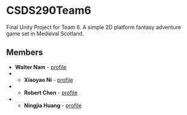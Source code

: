 # CSDS290Team6
Final Unity Project for Team 6. A simple 2D platform fantasy adventure game set in Medieval Scotland.
## Members

* **Walter Nam** - [profile](https://github.com/wnam98)
* * **Xiaoyao Ni** - [profile](https://github.com/xxn23)
* * **Robert Chen** - [profile](https://github.com/zxc325)
* * **Ningjia Huang**  - [profile](https://github.com/NingjiaHuang)
